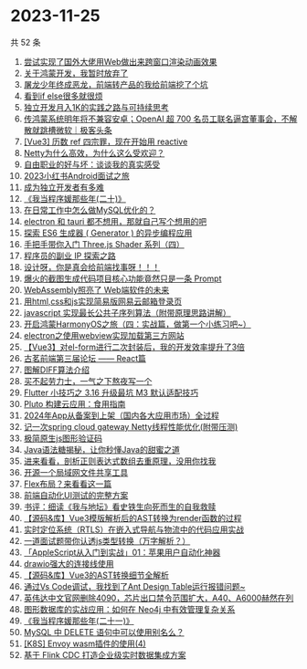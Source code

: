 # 2023-11-25

共 52 条

<!-- BEGIN JUEJIN -->
<!-- 最后更新时间 2023-11-25 07:04:06 +0800 -->
1. [尝试实现了国外大佬用Web做出来跨窗口渲染动画效果](https://juejin.cn/post/7304537142122266674)
1. [关于鸿蒙开发，我暂时放弃了](https://juejin.cn/post/7304538094736343052)
1. [屠龙少年终成恶龙，前端转产品的我给前端挖了个坑](https://juejin.cn/post/7303798788720115749)
1. [看到if else很多就很烦](https://juejin.cn/post/7304267413615312923)
1. [独立开发月入1K的实践之路与可持续思考](https://juejin.cn/post/7303847314896175116)
1. [传鸿蒙系统明年将不兼容安卓；OpenAI 超 700 名员工联名逼宫董事会，不解散就跳槽微软｜极客头条](https://juejin.cn/post/7303465518156644393)
1. [[Vue3] 历数 ref 四宗罪，现在开始用 reactive](https://juejin.cn/post/7304537142122070066)
1. [Netty为什么高效，为什么这么受欢迎？](https://juejin.cn/post/7303741790674567205)
1. [自由职业的好与坏：谈谈我的真实感受](https://juejin.cn/post/7304561386888511514)
1. [2023小红书Android面试之旅](https://juejin.cn/post/7304267413637333029)
1. [成为独立开发者有多难](https://juejin.cn/post/7304537109851144243)
1. [《我当程序媛那些年(二十)》](https://juejin.cn/post/7304053759881297946)
1. [在日常工作中怎么做MySQL优化的？](https://juejin.cn/post/7303816445040967743)
1. [electron 和 tauri 都不想用，那就自己写个想用的吧](https://juejin.cn/post/7304538151480803366)
1. [探索 ES6 生成器 ( Generator ) 的异步编程应用](https://juejin.cn/post/7303789264340795433)
1. [手把手带你入门 Three.js Shader 系列（四）](https://juejin.cn/post/7303797715393183796)
1. [程序员的副业 IP 探索之路](https://juejin.cn/post/7304282349944029224)
1. [设计呀，你是真会给前端找事呀！！！](https://juejin.cn/post/7304268647101939731)
1. [爆火的截图生成代码项目核心功能竟然只是一条 Prompt](https://juejin.cn/post/7303822514827362367)
1. [WebAssembly照亮了 Web端软件的未来](https://juejin.cn/post/7304053759880364058)
1. [用html,css和js实现简易版网易云邮箱登录页](https://juejin.cn/post/7303539518769446931)
1. [javascript 实现最长公共子序列算法（附带原理思路讲解）](https://juejin.cn/post/7303828037161910282)
1. [开启鸿蒙HarmonyOS之旅（四：实战篇，做第一个小练习吧~）](https://juejin.cn/post/7303789264341827625)
1. [electron之使用webview实现加载第三方网站](https://juejin.cn/post/7304183399886110755)
1. [【Vue3】对el-form进行二次封装后，我的开发效率提升了3倍](https://juejin.cn/post/7303792111719464986)
1. [古茗前端第三届论坛 —— React篇](https://juejin.cn/post/7303739610055589940)
1. [图解DIFF算法介绍](https://juejin.cn/post/7304182374601474089)
1. [买不起劳力士，一气之下熬夜写一个](https://juejin.cn/post/7304533060514971657)
1. [Flutter 小技巧之 3.16 升级最坑 M3 默认适配技巧](https://juejin.cn/post/7304537109850472499)
1. [Pluto 构建云应用：食用指南](https://juejin.cn/post/7304183399886209059)
1. [2024年App从备案到上架（国内各大应用市场）全过程](https://juejin.cn/post/7304533060548247603)
1. [记一次spring cloud gateway Netty线程性能优化(附带压测)](https://juejin.cn/post/7304235650731049023)
1. [极简原生js图形验证码](https://juejin.cn/post/7304182005285830693)
1. [Java语法糖揭秘，让你秒懂Java的甜蜜之道](https://juejin.cn/post/7304271678975115315)
1. [进来看看，剖析正则表达式数组去重原理，没用你找我](https://juejin.cn/post/7304167526526468096)
1. [开源一个局域网文件共享工具](https://juejin.cn/post/7304268951298392114)
1. [Flex布局？来看看这一篇](https://juejin.cn/post/7303507436760842280)
1. [前端自动化UI测试的完整方案](https://juejin.cn/post/7303789262989017099)
1. [书评：细读《我与地坛》看史铁生向死而生的自我救赎](https://juejin.cn/post/7303798788719198245)
1. [【源码&库】Vue3模版解析后的AST转换为render函数的过程](https://juejin.cn/post/7304540675667984395)
1. [实时定位系统（RTLS）在嵌入式导航与物流中的代码应用实战](https://juejin.cn/post/7304167526526943232)
1. [一道面试题带你认透js类型转换（万字解析？）](https://juejin.cn/post/7304183129895780352)
1. [「AppleScript从入门到实战」01：苹果用户自动化神器](https://juejin.cn/post/7303789065235742770)
1. [drawio强大的连接线使用](https://juejin.cn/post/7303457912222597159)
1. [【源码&库】Vue3的AST转换细节全解析](https://juejin.cn/post/7304269145083904054)
1. [通过Vs Code调试，我找到了Ant Design Table运行报错问题~](https://juejin.cn/post/7304236047457599542)
1. [英伟达中文官网删除4090，芯片出口禁令范围扩大，A40、A6000赫然在列](https://juejin.cn/post/7303828037161156618)
1. [图形数据库的实战应用：如何在 Neo4j 中有效管理复杂关系](https://juejin.cn/post/7303792111718826010)
1. [《我当程序媛那些年(二十一)》](https://juejin.cn/post/7304598711992303654)
1. [MySQL 中 DELETE 语句中可以使用别名么？](https://juejin.cn/post/7304167050611326985)
1. [[K8S] Envoy wasm插件的使用(4)](https://juejin.cn/post/7303798788719493157)
1. [基于 Flink CDC 打造企业级实时数据集成方案](https://juejin.cn/post/7303738150308315170)
<!-- END JUEJIN -->